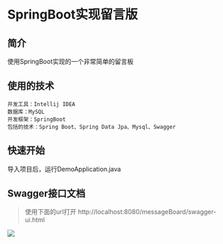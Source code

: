 # SpringBoot实现留言版
## 简介

使用SpringBoot实现的一个非常简单的留言板

## 使用的技术

    开发工具：Intellij IDEA
    数据库：MySQL
    开发框架：SpringBoot
    包括的技术：Spring Boot、Spring Data Jpa、Mysql、Swagger
    
## 快速开始

导入项目后，运行DemoApplication.java

## Swagger接口文档

> 使用下面的url打开
> http://localhost:8080/messageBoard/swagger-ui.html

![](https://ws4.sinaimg.cn/large/006tNc79ly1fziqjetudfj30nh0gqjsq.jpg) 

